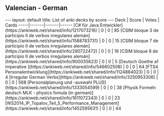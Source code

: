 <h2>Valencian  -  German</h2>
---
layout: default
title: List of anki decks by score
---
Deck | Score | Votes | Cards
-----|-------|-------|------
[C# für Java Entwickler](https://ankiweb.net/shared/info/1217073216) | 0 | 0 | 85
[CSIM bloque 3 de participio II de verbos irregulares alemán](https://ankiweb.net/shared/info/1588783731) | 0 | 0 | 15
[CSIM bloque 7 de participio II de verbos irregulares alemán](https://ankiweb.net/shared/info/280722472) | 0 | 0 | 16
[CSIM bloque 8 de participio II de verbos irregulares alemán](https://ankiweb.net/shared/info/900035623) | 0 | 0 | 5
[Deutsch Goethe a1 imperative ](https://ankiweb.net/shared/info/546602508) | 0 | 0 | 64
[FTS4 Personalentwicklung](https://ankiweb.net/shared/info/1124884023) | 0 | 0 | 4
[Irregular German Verbs](https://ankiweb.net/shared/info/3250953306) | 0 | 0 | 568
[Personalplanung und -auswahl PLUS](https://ankiweb.net/shared/info/1333054599) | 0 | 0 | 38
[Physik Formeln deutsch MLK - physics fomula (in german)](https://ankiweb.net/shared/info/1611072343) | 0 | 0 | 23
[WS2014_IP_Topalov_Teil_5_Performance_Management](https://ankiweb.net/shared/info/1452595631) | 0 | 0 | 44
